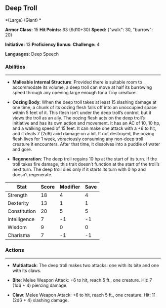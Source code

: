 ## Deep Troll
*(Large) (Giant) *

**Armor Class:** 15
**Hit Points:** 63 (6d10+30)
**Speed:** {"walk": 30, "burrow": 20}

**Initiative:** 13
**Proficiency Bonus:**
**Challenge:** 4

**Languages:** Deep Speech

### Abilities
 --- 
- **Malleable Internal Structure**: Provided there is suitable room to accommodate its volume, a deep troll can move at half its burrowing speed through any opening large enough for a Tiny creature.

- **Oozing Body**: When the deep troll takes at least 15 slashing damage at one time, a chunk of its oozing flesh falls off into an unoccupied space within 5 feet of it. This flesh isn’t under the deep troll’s control, but it views the troll as an ally. The oozing flesh acts on the deep troll’s initiative and has its own action and movement. It has an AC of 10, 10 hp, and a walking speed of 15 feet. It can make one attack with a +6 to hit, and it deals 7 (2d6) acid damage on a hit. If not destroyed, the oozing flesh lives for 1 week, voraciously consuming any non-deep troll creature it encounters. After that time, it dissolves into a puddle of water and gore.

- **Regeneration**: The deep troll regains 10 hp at the start of its turn. If the troll takes fire damage, this trait doesn’t function at the start of the troll’s next turn. The deep troll dies only if it starts its turn with 0 hp and doesn’t regenerate.



| Stat | Score | Modifier | Save |
| ---- | ---- | ---- | ---- |
| Strength | 18 | 4 | 4 |
| Dexterity | 13 | 1 | 1 |
| Constitution | 20 | 5 | 5 |
| Intelligence | 7 | -1 | -1 |
| Wisdom | 9 | 0 | 0 |
| Charisma | 7 | -1 | -1 |

### Actions
 --- 
- **Multiattack**: The deep troll makes two attacks: one with its bite and one with its claws.

- **Bite**: Melee Weapon Attack: +6 to hit, reach 5 ft., one creature. Hit: 7 (1d6 + 4) piercing damage.

- **Claw**: Melee Weapon Attack: +6 to hit, reach 5 ft., one creature. Hit: 11 (2d6 + 4) slashing damage.

